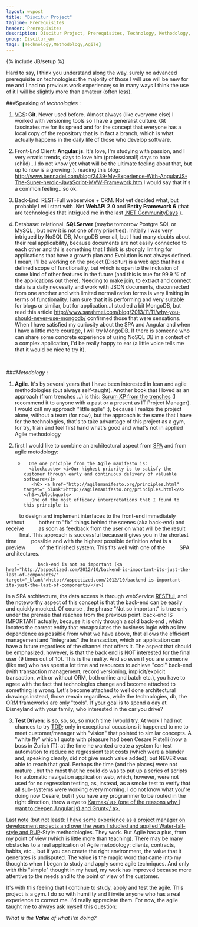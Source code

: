 ```yaml
---
layout: wvpost
title: "Discitur Project"
tagline: Prerequisites
header: Prerequisites
description: Discitur Project, Prerequisites, Technology, Methodology, Agile
group: Discitur_en
tags: [Technology,Methodology,Agile]
---
```

{% include JB/setup %}

Hard to say, I think you understand along the way. surely no 
advanced prerequisite on technologies: the majority of those I will use 
will be new for me and I had no previous work experience; so in many ways I think the use of it 
I will be slightly more than amateur (often less).
 

###Speaking of _technologies_ :
 

1.    <a href="http://en.wikipedia.org/wiki/Version_control_systems" target="_blank">VCS</a>: **Git**. Never used before. Almost always (like everyone else) I worked with versioning tools 
so I have a generalist culture. Git fascinates me for its spread and for the concept that everyone has a local copy of the repository that is in fact a branch, which is what actually happens 
in the daily life of those who develop software.

2.    Front-End
Client: **Angular.js**. It's love, I'm studying with passion, and I 
very erratic trends, days to love him (professional!) days to hate 
(child)...I do not know yet what will be the ultimate feeling about that, but up to now 
is a growing :). reading this 
blog: <a href="http://www.bennadel.com/blog/2439-My-Experience-With-AngularJS-The-Super-heroic-JavaScript-MVW-Framework.htm" target="_blank">http://www.bennadel.com/blog/2439-My-Experience-With-AngularJS-The-Super-heroic-JavaScript-MVW-Framework.htm</a> I would say that it's a common feeling...so ok.

3.    Back-End: REST-Full webservice + ORM. Not yet decided what, but probably I will start with .Net **WebAPI 2.0** and **Entity Framework 6** (that
are technologies that intrigued me in the last <a href="http://www.communitydays.it/events/communitydays2013-roma/" target="_blank">.NET CommunityDays</a> ).

4.    Database:
relational. **SQLServer** (maybe tomorrow Postgre SQL or MySQL , but now it is not
one of my priorities). Initially I was very intrigued by NoSQL DB, MongoDB
over all, but I had many doubts about their real applicability, because
documents are not easily connected to each other and thi is something that I think is
strongly limiting for applications that have a growth plan and
Evolution is not always defined. I mean, I'll be working on the project
(Discitur) is a web app that has a defined scope of functionality, but which is
open to the inclusion of some kind of other features in the future (and this is
true for 99.9 % of the applications out there). Needing to make
join, to extract and connect data is a daily necessity and
work with JSON documents, disconnected from one another and with limited normalization forms
is very limiting in terms of functionality. I am sure that it is performing and very suitable for blogs or similar, but for
application...I studied a bit MongoDB, but read this article <a href="http://www.sarahmei.com/blog/2013/11/11/why-you-should-never-use-mongodb/" target="_blank">http://www.sarahmei.com/blog/2013/11/11/why-you-should-never-use-mongodb/</a> 
confirmed those that were sensations. When I have satisfied my curiosity about the SPA and Angular and 
when I have a little more courage, I will try MongoDB. If there is someone who can 
share some concrete experience of using NoSQL DB in a context of 
a complex application, I'd be really happy to ear (a little voice tells me that 
it would be nice to try it).

 

###_Metodology_ :

1.    **Agile**. It's by several 
years that I have been interested in lean and agile methodologies (but always 
self-taught). Another book that I loved as an approach (from 
trenches ...) is this: <a href="http://www.infoq.com/minibooks/scrum-xp-from-the-trenches" target="_blank">Scrum XP from the trenches</a>
(I recommend it to anyone with a past or a present as IT Project Manager). 
I would call my approach "little agile" :), because I realize the project alone, without a team (for now), but the approach is the same that I have for the 
technologies, that's to take advantage of this project as a gym, for 
try, train and feel first hand what's good and what's not in applied 
Agile methodology

2.    first I would like to combine an architectural aspect from <a href="http://en.wikipedia.org/wiki/Single_Page_Application" target="_blank">SPA</a> and from agile metodology:

        -       One one priciple from the Agile manifesto is:   
                <blockquote> <i>Our highest priority is to satisfy the customer through early and continuous delivery of valuable software</i>
                 <h6> <a href="http://agilemanifesto.org/principles.html" target="_blank">http://agilemanifesto.org/principles.html</a></h6></blockquote>
                 One of the most efficacy interpretations that I found to this principle is 
         to design and implement interfaces to the front-end immediately without 
         bother to "fix" things behind the scenes (aka back-end) and receive 
         as soon as feedback from the user on what will be the result 
         final. This approach is successful because it gives you in the shortest time 
         possible and with the highest possible definition what is a preview 
         of the finished system. This fits well with one of the 
         SPA architectures.

        -       back-end is not so important (<a href="http://aspectized.com/2012/10/backend-is-important-its-just-the-last-of-components/" target="_blank">http://aspectized.com/2012/10/backend-is-important-its-just-the-last-of-components/</a>)
in a SPA architecture, tha data access is through webService <a href="http://en.wikipedia.org/wiki/Restful" target="_blank">RESTful</a>, 
and the noteworthy aspect of this concept is that the
back-end can be easily and quickly mocked. Of course , the phrase
"Not so important" is true only under the premise that reaches from the previous point. back-end IS IMPORTANT actually, because it is only through a
solid back-end , which locates the correct entity that encapsulates the business logic with as low dependence as possible from what we have above, that
allows the efficient management and "integrates" the transaction, which
an application can have a future regardless of the channel that offers it.
The aspect that should be emphasized, however, is that the back end is NOT interested for the final user (9 times out of 10).
This is the reality. And so even if you are someone (like me) who has spent a lot
time and resources to achieve "cool" back-end (with transaction management, record versioning,
implicit/explicit transaction, with or without ORM, both online and batch
etc.), you have to agree with the fact that technologies change and
become attached to something is wrong. Let's become attached to
well done architectural drawings instead, those remain regardless,
while the technologies, db, the ORM frameworks are only "tools". If your goal is to spend a day at Disneyland with your family, who interested in the car you drive?
 

3.    **Test Driven**: is so, so, so, so much time I would try. At work I had not chances to try <a href="http://en.wikipedia.org/wiki/Test_Driven_Development" target="_blank">TDD</a>; only in exceptional occasions it
happened to me to meet customer/manager with "vision" that pointed to 
similar concepts. A "white fly" which I quote with pleasure had been Cesare
Pistelli (now a boss in Zurich IT): at the time he wanted
create a system for test automation to reduce no regressiont test costs (which were a blunder and, speaking clearly, did not give much
value added); but NEVER was able to reach that goal. Perhaps the time (and the
places) were not mature , but the most that he could do was to put
up a series of scripts for automatic navigation application
web, which, however, were not used for no regression testing, as, instead,
as a smoke test to verify that all sub-systems were working every morning. I do not know what you're doing now Cesare,
but if you have any programmer to be routed in the right direction, throw a
eye to <a href="http://karma-runner.github.io/0.10/index.html" target="_blank">Karma</ a>
(one of the reasons why I want to deepen Angular.js) and <a href="http://gruntjs.com/"  target="_blank">Grunt</ a>.


Last note (but not least): I have some experience as a project manager 
on development projects and over the years I studied and applied 
Water-fall-style and <a href="http://en.wikipedia.org/wiki/IBM_Rational_Unified_Process" target="_blank">RUP</a>-Style methodologies.
They work. But Agile has a plus, from my point of view (which is little more than teaching). 
There may be many obstacles to a real 
application of Agile metodology: clients, contracts, habits, etc.., but if you can 
create the right environment, the value that it generates is undisputed. The value **is** 
the magic word that came into my thoughts when I began to study and apply 
some agile techniques. And only with this "simple" thought in my head, my work has improved because more attentive 
to the needs and to the point of view of the customer. 


It's with this feeling that I continue to study, apply and test the agile. This project 
is a gym. I do so with humility and I invite anyone who has a real 
experience to correct me. I'd really appreciate them. For now, the agile taught me 
to always ask myself this question:

_What is the **Value** of what I'm doing?_